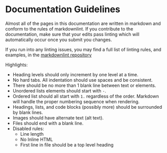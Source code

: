 
# Documentation Guidelines

Almost all of the pages in this documentation are written in markdown and conform to the rules of markdownlint. If you contribute to the documentation, make sure that your edits pass linting which will automatically occur once you submit you changes.

If you run into any linting issues, you may find a full list of linting rules, and examples, in the [markdownlint repository](https://github.com/DavidAnson/markdownlint/blob/master/doc/Rules.md)

Highlights:

- Heading levels should only increment by one level at a time.
- No hard tabs. All indentation should use spaces and be consistent.
- There should be no more than 1 blank line between text or elements.
- Unordered lists elements should start with `-`.
- Ordered list should all start with `1.` regardless of the order. Markdown will handle the proper numbering sequence when rendering.
- Headings, lists, and code blocks (possibly more) should be surrounded by blank lines.
- Images should have alternate text (alt text).
- Files should end with a blank line.
- Disabled rules:
  - Line length
  - No Inline HTML
  - First line in file should be a top level heading
